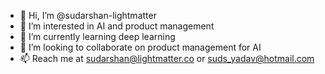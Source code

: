 - 👋 Hi, I’m @sudarshan-lightmatter
- 👀 I’m interested in AI and product management
- 🌱 I’m currently learning deep learning
- 💞️ I’m looking to collaborate on product management for AI 
- 📫 Reach me at sudarshan@lightmatter.co or suds_yadav@hotmail.com

<!---
sudarshan-lightmatter/sudarshan-lightmatter is a ✨ special ✨ repository because its `README.md` (this file) appears on your GitHub profile.
You can click the Preview link to take a look at your changes.
--->
